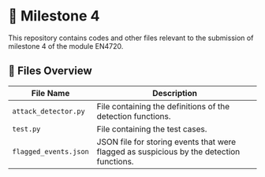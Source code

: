 # 📁 Milestone 4

This repository contains codes and other files relevant to the submission of milestone 4 of the module EN4720.

## 📄 Files Overview

| File Name     | Description                                      |
|---------------|--------------------------------------------------|
| `attack_detector.py`   | File containing the definitions of the detection functions. |
| `test.py`   | File containing the test cases. |
| `flagged_events.json`   | JSON file for storing events that were flagged as suspicious by the detection functions. |
